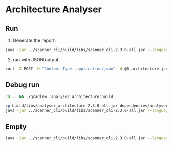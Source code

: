 # Architecture Analyser

## Run

1. Generate the report:

```bash
java -jar ../scanner_cli/build/libs/scanner_cli-2.3.0-all.jar --language=go --with-structure-cache --type=architecture --output=json --path=. 
```

2. run with JSON output:

```bash
curl -X POST -H "Content-Type: application/json" -d @0_architecture.json http://localhost:3000/api/scanner/1/reporting
```

## Debug run

```bash
cd .. && ./gradlew :analyser_architecture:build
```


```bash
cp build/libs/analyser_architecture-2.3.0-all.jar dependencies/analysers
java -jar ../scanner_cli/build/libs/scanner_cli-2.3.0-all.jar --language=kotlin --type=architecture --output=json --path=/Users/phodal/test/Bilibili-Go-Backup/app 
```


## Empty

```bash
java -jar ../scanner_cli/build/libs/scanner_cli-2.3.0-all.jar --language=java --features=apicalls --features=datamap --output=json --path=/Users/phodal/test/new-protos
```
